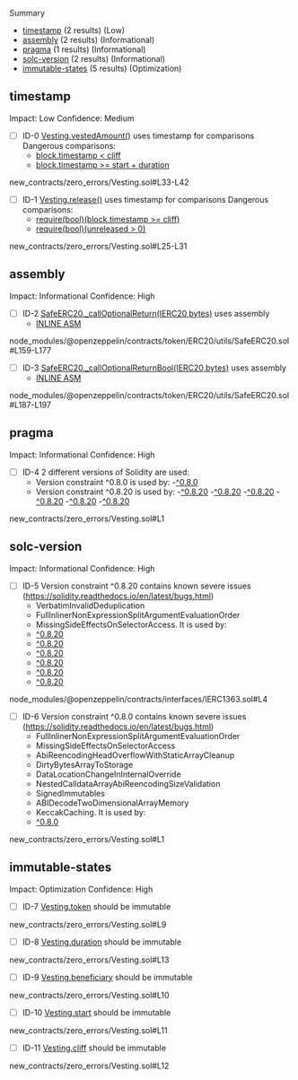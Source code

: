 Summary
 - [timestamp](#timestamp) (2 results) (Low)
 - [assembly](#assembly) (2 results) (Informational)
 - [pragma](#pragma) (1 results) (Informational)
 - [solc-version](#solc-version) (2 results) (Informational)
 - [immutable-states](#immutable-states) (5 results) (Optimization)
## timestamp
Impact: Low
Confidence: Medium
 - [ ] ID-0
[Vesting.vestedAmount()](new_contracts/zero_errors/Vesting.sol#L33-L42) uses timestamp for comparisons
	Dangerous comparisons:
	- [block.timestamp < cliff](new_contracts/zero_errors/Vesting.sol#L35)
	- [block.timestamp >= start + duration](new_contracts/zero_errors/Vesting.sol#L37)

new_contracts/zero_errors/Vesting.sol#L33-L42


 - [ ] ID-1
[Vesting.release()](new_contracts/zero_errors/Vesting.sol#L25-L31) uses timestamp for comparisons
	Dangerous comparisons:
	- [require(bool)(block.timestamp >= cliff)](new_contracts/zero_errors/Vesting.sol#L26)
	- [require(bool)(unreleased > 0)](new_contracts/zero_errors/Vesting.sol#L28)

new_contracts/zero_errors/Vesting.sol#L25-L31


## assembly
Impact: Informational
Confidence: High
 - [ ] ID-2
[SafeERC20._callOptionalReturn(IERC20,bytes)](node_modules/@openzeppelin/contracts/token/ERC20/utils/SafeERC20.sol#L159-L177) uses assembly
	- [INLINE ASM](node_modules/@openzeppelin/contracts/token/ERC20/utils/SafeERC20.sol#L162-L172)

node_modules/@openzeppelin/contracts/token/ERC20/utils/SafeERC20.sol#L159-L177


 - [ ] ID-3
[SafeERC20._callOptionalReturnBool(IERC20,bytes)](node_modules/@openzeppelin/contracts/token/ERC20/utils/SafeERC20.sol#L187-L197) uses assembly
	- [INLINE ASM](node_modules/@openzeppelin/contracts/token/ERC20/utils/SafeERC20.sol#L191-L195)

node_modules/@openzeppelin/contracts/token/ERC20/utils/SafeERC20.sol#L187-L197


## pragma
Impact: Informational
Confidence: High
 - [ ] ID-4
2 different versions of Solidity are used:
	- Version constraint ^0.8.0 is used by:
		-[^0.8.0](new_contracts/zero_errors/Vesting.sol#L1)
	- Version constraint ^0.8.20 is used by:
		-[^0.8.20](node_modules/@openzeppelin/contracts/interfaces/IERC1363.sol#L4)
		-[^0.8.20](node_modules/@openzeppelin/contracts/interfaces/IERC165.sol#L4)
		-[^0.8.20](node_modules/@openzeppelin/contracts/interfaces/IERC20.sol#L4)
		-[^0.8.20](node_modules/@openzeppelin/contracts/token/ERC20/IERC20.sol#L4)
		-[^0.8.20](node_modules/@openzeppelin/contracts/token/ERC20/utils/SafeERC20.sol#L4)
		-[^0.8.20](node_modules/@openzeppelin/contracts/utils/introspection/IERC165.sol#L4)

new_contracts/zero_errors/Vesting.sol#L1


## solc-version
Impact: Informational
Confidence: High
 - [ ] ID-5
Version constraint ^0.8.20 contains known severe issues (https://solidity.readthedocs.io/en/latest/bugs.html)
	- VerbatimInvalidDeduplication
	- FullInlinerNonExpressionSplitArgumentEvaluationOrder
	- MissingSideEffectsOnSelectorAccess.
It is used by:
	- [^0.8.20](node_modules/@openzeppelin/contracts/interfaces/IERC1363.sol#L4)
	- [^0.8.20](node_modules/@openzeppelin/contracts/interfaces/IERC165.sol#L4)
	- [^0.8.20](node_modules/@openzeppelin/contracts/interfaces/IERC20.sol#L4)
	- [^0.8.20](node_modules/@openzeppelin/contracts/token/ERC20/IERC20.sol#L4)
	- [^0.8.20](node_modules/@openzeppelin/contracts/token/ERC20/utils/SafeERC20.sol#L4)
	- [^0.8.20](node_modules/@openzeppelin/contracts/utils/introspection/IERC165.sol#L4)

node_modules/@openzeppelin/contracts/interfaces/IERC1363.sol#L4


 - [ ] ID-6
Version constraint ^0.8.0 contains known severe issues (https://solidity.readthedocs.io/en/latest/bugs.html)
	- FullInlinerNonExpressionSplitArgumentEvaluationOrder
	- MissingSideEffectsOnSelectorAccess
	- AbiReencodingHeadOverflowWithStaticArrayCleanup
	- DirtyBytesArrayToStorage
	- DataLocationChangeInInternalOverride
	- NestedCalldataArrayAbiReencodingSizeValidation
	- SignedImmutables
	- ABIDecodeTwoDimensionalArrayMemory
	- KeccakCaching.
It is used by:
	- [^0.8.0](new_contracts/zero_errors/Vesting.sol#L1)

new_contracts/zero_errors/Vesting.sol#L1


## immutable-states
Impact: Optimization
Confidence: High
 - [ ] ID-7
[Vesting.token](new_contracts/zero_errors/Vesting.sol#L9) should be immutable 

new_contracts/zero_errors/Vesting.sol#L9


 - [ ] ID-8
[Vesting.duration](new_contracts/zero_errors/Vesting.sol#L13) should be immutable 

new_contracts/zero_errors/Vesting.sol#L13


 - [ ] ID-9
[Vesting.beneficiary](new_contracts/zero_errors/Vesting.sol#L10) should be immutable 

new_contracts/zero_errors/Vesting.sol#L10


 - [ ] ID-10
[Vesting.start](new_contracts/zero_errors/Vesting.sol#L11) should be immutable 

new_contracts/zero_errors/Vesting.sol#L11


 - [ ] ID-11
[Vesting.cliff](new_contracts/zero_errors/Vesting.sol#L12) should be immutable 

new_contracts/zero_errors/Vesting.sol#L12


